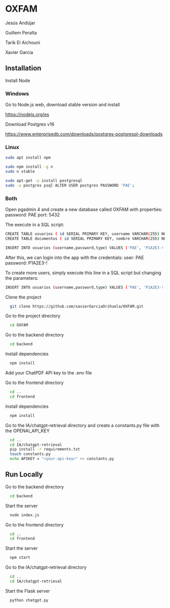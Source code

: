 # OXFAM

Jesús Andújar

Guillem Peralta

Tarik El Aichouni

Xavier Garcia

## Installation

Install Node

### Windows

Go to Node.js web, download stable version and install

https://nodejs.org/es

Download Postgres v16

https://www.enterprisedb.com/downloads/postgres-postgresql-downloads


### Linux

```bash
sudo apt install npm
```
```bash
sudo npm install -g n
sudo n stable
```

```bash
sudo apt-get -y install postgresql
sudo -u postgres psql ALTER USER postgres PASSWORD 'PAE';
```

### Both

Open pgadmin 4 and create a new database called OXFAM with properties:
password: PAE
port: 5432

The execute in a SQL script:
```bash
CREATE TABLE usuarios ( id SERIAL PRIMARY KEY, username VARCHAR(255) NOT NULL, password VARCHAR(255) NOT NULL, type VARCHAR(10) CHECK (type IN ('public', 'private')) );
CREATE TABLE documentos ( id SERIAL PRIMARY KEY, nombre VARCHAR(255) NOT NULL, autor VARCHAR(255) NOT NULL, fecha DATE NOT NULL, id_chatpdf VARCHAR(255), type VARCHAR(10) CHECK (type IN ('public', 'private')) );

INSERT INTO usuarios (username,password,type) VALUES ('PAE', 'P1A2E3-!','private'); SELECT * FROM usuarios
```

After this, we can login into the app with the credentials:
user: PAE 
password: P1A2E3-!

To create more users, simply execute this line in a SQL script but changing the parameters:

```bash
INSERT INTO usuarios (username,password,type) VALUES ('PAE', 'P1A2E3-!','private'); SELECT * FROM usuarios
```

Clone the project

```bash
  git clone https://github.com/xavierGarciaOrihuela/OXFAM.git
```

Go to the project directory

```bash
  cd OXFAM
```

Go to the backend directory

```bash
  cd backend
```

Install dependencies

```bash
  npm install
```

Add your ChatPDF API key to the .env file

Go to the frontend directory

```bash
  cd ..
  cd frontend
```

Install dependencies

```bash
  npm install
```

Go to the IA/chatgpt-retrieval directory and create a constants.py file with the OPENAI_API_KEY

```bash
  cd ..
  cd IA/chatgpt-retrieval
  pip install -r requirements.txt
  touch constants.py
  echo APIKEY = "<your-api-key>" >> constants.py
```

## Run Locally

Go to the backend directory

```bash
  cd backend
```

Start the server

```bash
  node index.js
```

Go to the frontend directory

```bash
  cd ..
  cd frontend
```

Start the server

```bash
  npm start
```

Go to the IA/chatgpt-retrieval directory

```bash
  cd ..
  cd IA/chatgpt-retrieval
```

Start the Flask server

```bash
  python chatgpt.py
```
